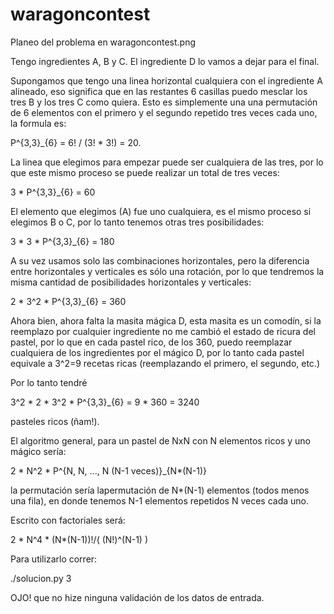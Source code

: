 waragoncontest
==============

Planeo del problema en waragoncontest.png

Tengo ingredientes A, B y C. El ingrediente D lo vamos a dejar para el final.

Supongamos que tengo una linea horizontal cualquiera con el ingrediente A alineado, eso significa que en las restantes 6 casillas puedo mesclar los tres B y los tres C como quiera.
Esto es simplemente una una permutación de 6 elementos con el primero y el segundo repetido tres veces cada uno, la formula es:

P^{3,3}_{6} = 6! / (3! * 3!) = 20.

La linea que elegimos para empezar puede ser cualquiera de las tres, por lo que este mismo proceso se puede realizar un total de tres veces:

3 * P^{3,3}_{6} = 60

El elemento que elegimos (A) fue uno cualquiera, es el mismo proceso si elegimos B o C, por lo tanto tenemos otras tres posibilidades:

3 * 3 * P^{3,3}_{6} = 180

A su vez usamos solo las combinaciones horizontales, pero la diferencia entre horizontales y verticales es sólo una rotación, por lo que tendremos la misma cantidad de posibilidades horizontales y verticales:

2 * 3^2 * P^{3,3}_{6} = 360


Ahora bien, ahora falta la masita mágica D, esta masita es un comodín, si la reemplazo por cualquier ingrediente no me cambió el estado de ricura del pastel, por lo que en cada pastel rico, de los 360, puedo reemplazar cualquiera de los ingredientes por el mágico D, por lo tanto cada pastel equivale a 3^2=9 recetas ricas (reemplazando el primero, el segundo, etc.)

Por lo tanto tendré

 3^2 * 2 * 3^2 * P^{3,3}_{6} = 9 * 360 = 3240
 
pasteles ricos (ñam!).

El algoritmo general, para un pastel de NxN con N elementos ricos y uno mágico sería:

2 * N^2 * P^{N, N, ..., N (N-1 veces)}_{N*(N-1)}

la permutación sería lapermutación de N*(N-1) elementos (todos menos una fila), en donde tenemos N-1 elementos repetidos N veces cada uno.

Escrito con factoriales será:

2 * N^4 * (N*(N-1))!/( (N!)^(N-1) )

Para utilizarlo correr:

./solucion.py 3

OJO! que no hize ninguna validación de los datos de entrada.





